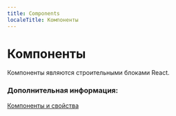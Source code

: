 ```yaml
---
title: Components
localeTitle: Компоненты
---
```

# Компоненты

Компоненты являются строительными блоками React.

### Дополнительная информация:

[Компоненты и свойства](https://reactjs.org/docs/components-and-props.html)
